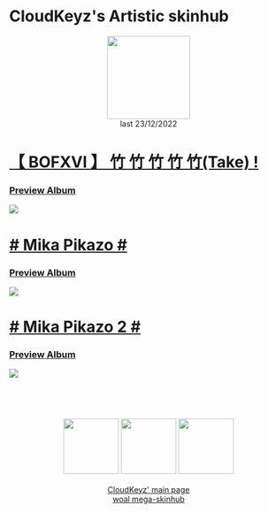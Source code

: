 # CloudKeyz's Artistic skinhub
<p align="center">
<a href="https://osu.ppy.sh/users/15194624">
  <img src="https://a.ppy.sh/15194624"  
       width="150"
       height="150"></a>
<br>
last 23/12/2022
</p>

# [【 BOFXVI 】 竹 竹 竹 竹 竹(Take) !](https://drive.google.com/file/d/1kFdKoXQaUMiAdiue-n_IKc3jv2zPrwQv/view?usp=share_link)
### [Preview Album](https://imgur.com/a/P184hRM)
[![](https://i.imgur.com/G5ipr3M.jpeg)](https://drive.google.com/file/d/1kFdKoXQaUMiAdiue-n_IKc3jv2zPrwQv/view?usp=share_link)

# [# Mika Pikazo #](https://drive.google.com/file/d/11iSxXdSsKyeb5Ysev5aTkqAz9swuzFUA/view)
### [Preview Album](https://imgur.com/a/t5KLAdu)
[![](https://i.imgur.com/OxlcPng.jpeg)](https://drive.google.com/file/d/11iSxXdSsKyeb5Ysev5aTkqAz9swuzFUA/view)

# [# Mika Pikazo 2 #](https://drive.google.com/file/d/1nd7d1IjoUIBA4cUJ4KmW9zs_LC5gzDRy/view)
### [Preview Album](https://imgur.com/a/ALxNq4L)
[![](https://i.imgur.com/nVJESuV.jpeg)](https://drive.google.com/file/d/1nd7d1IjoUIBA4cUJ4KmW9zs_LC5gzDRy/view)

#
<p align="center">
  <br></br>
  <a href="https://www.twitch.tv/darrius_washere">
  <img src="https://i.imgur.com/HM030lk.png" 
       width="100" 
       height="100"></a>
  <a href="https://www.youtube.com/channel/UCl8JiJnx0V17T1Je6Ge73Iw">
  <img src="https://i.imgur.com/YWbDUUy.png"  
       width="100" 
       height="100"></a>
  <a href="https://twitter.com/CloudyKeyz">
  <img src="https://i.imgur.com/PUQ5uWf.png" 
       width="100" 
       height="100"></a>
  <br></br>
  <a href="cloudkeyzMain.md">CloudKeyz' main page</a><br>
  <a href="https://github.com/rudjx3/skins/blob/main/README.md">woal mega-skinhub</a>
 </p>
